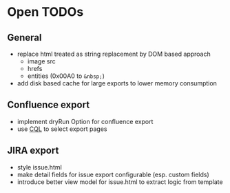 # Open TODOs

## General

* replace html treated as string replacement by DOM based approach
  * image src
  * hrefs
  * entities (0x00A0 to `&nbsp;`)
* add disk based cache for large exports to lower memory consumption

## Confluence export

* implement dryRun Option for confluence export
* use [CQL](https://developer.atlassian.com/server/confluence/advanced-searching-using-cql/) to select export pages

## JIRA export

* style issue.html
* make detail fields for issue export configurable (esp. custom fields)
* introduce better view model for issue.html to extract logic from template
